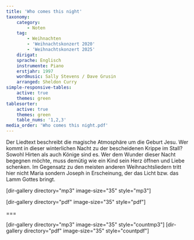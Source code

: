 ```yaml
---
title: 'Who comes this night'
taxonomy:
    category:
        - Noten
    tag:
        - Weihnachten
        - 'Weihnachtskonzert 2020'
        - 'Weihnachtskonzert 2025'
    dirigat:
    sprache: Englisch
    instrumente: Piano
    erstjahr: 1997
    wordmusic: Sally Stevens / Dave Grusin
    arranged: Sheldon Curry
simple-responsive-tables:
    active: true
    themes: green
tablesorter:
    active: true
    themes: green
    table_nums: '1,2,3'
media_order: 'Who comes this night.pdf'
---
```


Der Liedtext beschreibt die magische Atmosphäre um die Geburt Jesu.
Wer kommt in dieser winterlichen Nacht zu der bescheidenen Krippe im Stall? Sowohl Hirten als auch Könige sind es. Wer dem Wunder dieser Nacht begegnen möchte, muss demütig wie ein Kind sein Herz öffnen und Liebe schenken.
Im Gegensatz zu den meisten anderen Weihnachtsliedern tritt hier nicht Maria sondern Joseph in Erscheinung, der das Licht bzw. das Lamm Gottes bringt.


[dir-gallery directory="mp3" image-size="35" style="mp3"]

[dir-gallery directory="pdf" image-size="35" style="pdf"]

===

[dir-gallery directory="mp3" image-size="35" style="countmp3"]
[dir-gallery directory="pdf" image-size="35" style="countpdf"]